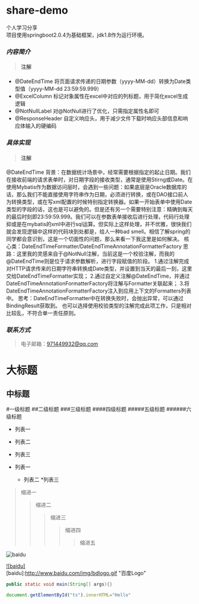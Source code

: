 share-demo
====
个人学习分享<br>
项目使用springboot2.0.4为基础框架，jdk1.8作为运行环境。
### *内容简介*
>#### 注解
* @DateEndTime 将页面请求传递的日期参数（yyyy-MM-dd）转换为Date类型值（yyyy-MM-dd 23:59:59.999）
* @ExcelColumn 标记对象属性在excel中对应的列标题，用于简化excel生成逻辑
* @NotNullLabel 对@NotNull进行了优化，只需指定属性名即可
* @ResponseHeader 自定义响应头，用于减少文件下载时响应头部信息和响应体输入的硬编码

### *具体实现*
>#### 注解
@DateEndTime
背景：在数据统计场景中，经常需要根据指定的起止日期。我们在接收前端的请求表单时，对日期字段的接收类型，通常是使用Stirng或Date。在使用Mybatis作为数据访问层时，会遇到一些问题：如果底层是Oracle数据库的话，那么我们不能直接使用字符串作为日期，必须进行转换，或在DAO接口前人为转换类型，或在写xml配置的时候特别指定转换器。如果一开始表单中使用Date类型的字段的话，这也是可以避免的。但是还有另一个需要特别注意：精确到每天的最后时刻即23:59:59.999。我们可以在参数表单接收后进行处理，代码行处理抑或是在mybatis的xml中进行sql运算。但实际上这样处理，并不优雅，很快我们就会发现逻辑中这样的代码块到处都是，给人一种bad smell。相信了解spring的同学都会意识到，这是一个切面性的问题，那么来看一下我这里是如何解决。
核心类：DateEndTimeFormatter/DateEndTimeAnnotationFormatterFactory
思路：这里我的灵感来自于@NotNull注解，当前这是一个校验注解，而我的@DateEndTime则是位于请求参数解析，进行字段赋值的阶段。
1.通过注解完成对HTTP请求传来的日期字符串转换成Date类型，并设置到当天的最后一刻，这里交给DateEndTimeFormatter实现；
2.通过自定义注解@DateEndTime，并通过DateEndTimeAnnotationFormatterFactory将注解与Formatter关联起来；
3.将DateEndTimeAnnotationFormatterFactory注入到应用上下文的Formatters列表中。
思考：DateEndTimeFormatter中在转换失败时，会抛出异常，可以通过BindingResult获取到。
也可以选择使用校验类型的注解完成此项工作，只是相对比较乱，不符合单一责任原则。

### *联系方式*
>电子邮箱：<971449932@qq.com>


大标题
====

中标题
-------

#一级标题
##二级标题
###三级标题
####四级标题
#####五级标题
######六级标题

* 列表一
* 列表二
* 列表三

* 列表一
    * 列表二
        *列表三
        
>缩进一
>>缩进二
>>>缩进三
>>>>缩进四
>>>>>缩进五

![baidu](http://www.baidu.com/img/bdlogo.gif "百度logo")

[![baidu]](http://baidu.com)  
[baidu]:http://www.baidu.com/img/bdlogo.gif "百度Logo"  

```Java
public static void main(String[] args){}
```

```javascript
document.getElementById("ts").innerHTML="Hello"
```




        
